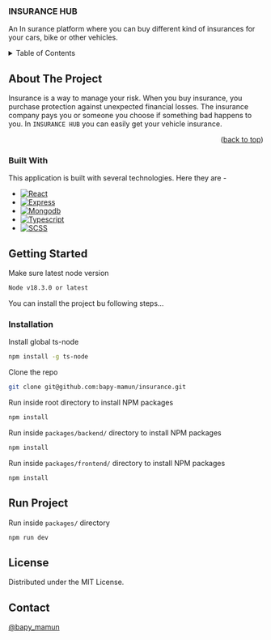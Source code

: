<!-- Introduction -->
<div>
  <h3>INSURANCE HUB</h3>
  <p>
    An In surance platform where you can buy different kind of insurances for your cars, bike or other vehicles.
  </p>
</div>

<!-- TABLE OF CONTENTS -->
<details>
  <summary>Table of Contents</summary>
  <ol>
    <li>
      <a href="#about-the-project">About The Project</a>
      <ul>
        <li><a href="#built-with">Built With</a></li>
      </ul>
    </li>
    <li>
      <a href="#getting-started">Getting Started</a>
      <ul>
        <li><a href="#installation">Installation</a></li>
      </ul>
    </li>
    <li><a href="#license">License</a></li>
    <li><a href="#contact">Contact</a></li>
  </ol>
</details>

<!-- ABOUT THE PROJECT -->

## About The Project

Insurance is a way to manage your risk. When you buy insurance, you purchase protection against unexpected financial losses. The insurance company pays you or someone you choose if something bad happens to you. In `INSURANCE HUB` you can easily get your vehicle insurance.

<p align="right">(<a href="#readme-top">back to top</a>)</p>

### Built With

This application is built with several technologies. Here they are -

- [![React][React.js]][React-url]
- [![Express][Express.js]][Express-url]
- [![Mongodb][Mongodb]][Mongodb-url]
- [![Typescript][Typescript]][Typescript-url]
- [![SCSS][SCSS]][SCSS-url]

<!-- GETTING STARTED -->

## Getting Started

Make sure latest node version

```sh
Node v18.3.0 or latest
```

You can install the project bu following steps...

### Installation

Install global ts-node

```sh
npm install -g ts-node
```

Clone the repo

```sh
git clone git@github.com:bapy-mamun/insurance.git
```

Run inside root directory to install NPM packages

```sh
npm install
```

Run inside `packages/backend/` directory to install NPM packages

```sh
npm install
```

Run inside `packages/frontend/` directory to install NPM packages

```sh
npm install
```

<!-- USAGE EXAMPLES -->

## Run Project

Run inside `packages/` directory

```sh
npm run dev
```

<!-- LICENSE -->

## License

Distributed under the MIT License.

<!-- CONTACT -->

## Contact

[@bapy_mamun](https://www.linkedin.com/in/bapy-mamun-584796134/)

<!-- MARKDOWN LINKS & IMAGES -->
<!-- https://www.markdownguide.org/basic-syntax/#reference-style-links -->

[React.js]: https://img.shields.io/badge/React-20232A?style=for-the-badge&logo=react&logoColor=61DAFB
[React-url]: https://reactjs.org/
[Express.js]: https://img.shields.io/badge/Express-20232A?style=for-the-badge&logo=express&logoColor=61DAFB
[Express-url]: https://expressjs.com/
[Mongodb]: https://img.shields.io/badge/Mongo-20232A?style=for-the-badge&logo=mongodb&logoColor=green
[Mongodb-url]: https://www.mongodb.com/
[SCSS]: https://img.shields.io/badge/SCSS-20232A?style=for-the-badge&logo=sass&logoColor=purple
[SCSS-url]: https://sass-lang.com/
[Typescript]: https://img.shields.io/badge/typescript-20232A?style=for-the-badge&logo=typescript&logoColor=blue
[Typescript-url]: https://www.typescriptlang.org/
